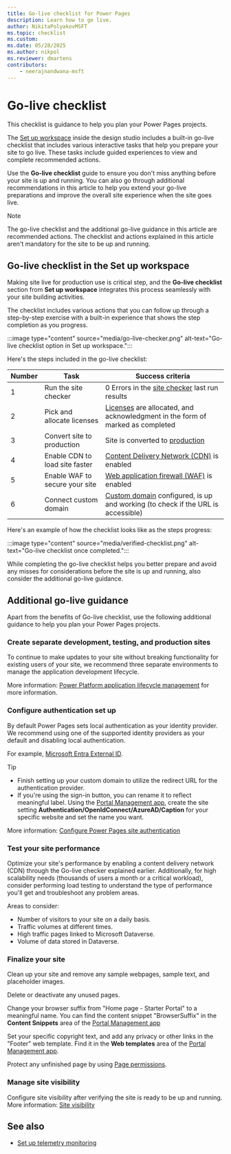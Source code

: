 ```yaml
---
title: Go-live checklist for Power Pages
description: Learn how to go live.
author: NikitaPolyakovMSFT
ms.topic: checklist
ms.custom: 
ms.date: 05/28/2025
ms.author: nikpol
ms.reviewer: dmartens
contributors:
    - neerajnandwana-msft
---
```


# Go-live checklist

This checklist is guidance to help you plan your Power Pages projects.

The [Set up workspace](../configure/setup-workspace.md) inside the design studio includes a built-in go-live checklist that includes various interactive tasks that help you prepare your site to go live. These tasks include guided experiences to view and complete recommended actions.

Use the **Go-live checklist** guide to ensure you don't miss anything before your site is up and running. You can also go through additional recommendations in this article to help you extend your go-live preparations and improve the overall site experience when the site goes live.

> [!NOTE]
> The go-live checklist and the additional go-live guidance in this article are recommended actions. The checklist and actions explained in this article aren't mandatory for the site to be up and running.

## Go-live checklist in the Set up workspace

Making site live for production use is critical step, and the **Go-live checklist** section from **Set up workspace** integrates this process seamlessly with your site building activities.

The checklist includes various actions that you can follow up through a step-by-step exercise with a built-in experience that shows the step completion as you progress.

:::image type="content" source="media/go-live-checker.png" alt-text="Go-live checklist option in Set up workspace.":::

Here's the steps included in the go-live checklist:

| Number | Task | Success criteria |
|-------------------------|-------------------------|-------------------------|
| 1 | Run the site checker | 0 Errors in the [site checker](../admin/site-checker.md) last run results |
| 2 | Pick and allocate licenses | [Licenses](assign-licensing.md) are allocated, and acknowledgment in the form of marked as completed |
| 3 | Convert site to production | Site is converted to [production](/power-apps/maker/portals/admin/convert-portal) |
| 4 | Enable CDN to load site faster | [Content Delivery Network (CDN)](/power-apps/maker/portals/configure/configure-cdn) is enabled |
| 5 | Enable WAF to secure your site | [Web application firewall (WAF)](/power-apps/maker/portals/azure-front-door) is enabled |
| 6 | Connect custom domain | [Custom domain](/power-apps/maker/portals/admin/add-custom-domain) configured, is up and working (to check if the URL is accessible) |

Here's an example of how the checklist looks like as the steps progress:

:::image type="content" source="media/verified-checklist.png" alt-text="Go-live checklist once completed.":::

While completing the go-live checklist helps you better prepare and avoid any misses for considerations before the site is up and running, also consider the additional go-live guidance.

## Additional go-live guidance

Apart from the benefits of Go-live checklist, use the following additional guidance to help you plan your Power Pages projects.

### Create separate development, testing, and production sites

To continue to make updates to your site without breaking functionality for existing users of your site, we recommend three separate environments to manage the application development lifecycle. 

More information: [Power Platform application lifecycle management](/power-platform/alm/basics-alm) for more information. 

### Configure authentication set up

By default Power Pages sets local authentication as your identity provider. We recommend using one of the supported identity providers as your default and disabling local authentication.

For example, [Microsoft Entra External ID](../security/authentication/entra-external-id.md).

> [!TIP]
> - Finish setting up your custom domain to utilize the redirect URL for the authentication provider. 
> - If you're using the sign-in button, you can rename it to reflect meaningful label. Using the [Portal Management app](../configure/portal-management-app.md), create the site setting **Authentication/OpenIdConnect/AzureAD/Caption** for your specific website and set the name you want.  

More information: [Configure Power Pages site authentication](../security/authentication/configure-site.md)

### Test your site performance

Optimize your site's performance by enabling a content delivery network (CDN) through the Go-live checker explained earlier. Additionally, for high scalability needs (thousands of users a month or a critical workload), consider performing load testing to understand the type of performance you'll get and troubleshoot any problem areas.

Areas to consider:

- Number of visitors to your site on a daily basis.
- Traffic volumes at different times.
- High traffic pages linked to Microsoft Dataverse.
- Volume of data stored in Dataverse.

### Finalize your site

Clean up your site and remove any sample webpages, sample text, and placeholder images.

Delete or deactivate any unused pages. 

Change your browser suffix from "Home page - Starter Portal" to a meaningful name. You can find the content snippet "BrowserSuffix" in the **Content Snippets** area of the [Portal Management app](../configure/portal-management-app.md)

Set your specific copyright text, and add any privacy or other links in the "Footer" web template. Find it in the **Web templates** area of the [Portal Management app](../configure/portal-management-app.md).

Protect any unfinished page by using [Page permissions](../security/page-security.md).

### Manage site visibility

Configure site visibility after verifying the site is ready to be up and running. More information: [Site visibility](../security/site-visibility.md)

## See also
- [Set up telemetry monitoring](telemetry-monitoring.md)

